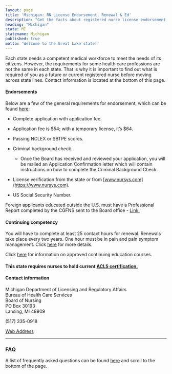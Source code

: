 ```yaml
---
layout: page
title: 'Michigan: RN License Endorsement, Renewal & Ed'
description: "Get the facts about registered nurse license endorsement, renewal, and continuing education in Michigan. Maintain your nursing credentials with ease."
heading: "Michigan"
state: MI
statename: Michigan
published: true
motto: 'Welcome to the Great Lake state!'
---
```


Each state needs a competent medical workforce to meet the needs of its citizens. However, the requirements for some health care professions are not the same in each state. That is why it is important to find out what is required of you as a future or current registered nurse before moving across state lines. Contact information is located at the bottom of this page.

#### Endorsements

Below are a few of the general requirements for endorsement, which can be found [here](https://www.michigan.gov/-/media/Project/Websites/lara/bpl/Nursing/Licensing-Info-and-Forms/Nursing-Licensing-Guide.pdf?rev=8fc64c2e6b2a479eb848d2ca29b574b4):

- Complete application with application fee.
- Application fee is \$54; with a temporary license, it’s \$64.
- Passing NCLEX or SBTPE scores.
- Criminal background check.

  - Once the Board has received and reviewed your application, you will be mailed an Application Confirmation letter which will contain instructions on how to complete the Criminal Background Check.

- License verification from the state or from [www.nursys.com](https://www.nursys.com).
- US Social Security Number.

Foreign applicants educated outside the U.S. must have a Professional Report completed by the CGFNS sent to the Board office - [Link.](https://www.cgfns.org/)

#### Continuing competency

You will have to complete at least 25 contact hours for renewal. Renewals take place every two years. One hour must be in pain and pain symptom management. Click [here](https://www.michigan.gov/lara/bureau-list/bpl/health/hp-lic-health-prof/nursing) for more details.

Click [here](https://www.michigan.gov/mdhhs/inside-mdhhs/legislationpolicy/ems/Education-Information/Continuing-Education-Offered-By-The-Department) for information on approved continuing education courses.

#### This state requires nurses to hold current [ACLS certification.](https://www.acls.net/michigan-acls-pals-bls)

#### Contact information

Michigan Department of Licensing and Regulatory Affairs  
Bureau of Health Care Services  
Board of Nursing  
PO Box 30193  
Lansing, MI 48909

(517) 335-0918

[Web Address](https://www.michigan.gov/lara/bureau-list/bpl/health/hp-lic-health-prof/nursing)

* * * * *

### FAQ

A list of frequently asked questions can be found [here](https://www.michigan.gov/lara/-/media/Project/Websites/lara/bpl/Nursing/Boards-and-FAQs/Nursing-FAQs.pdf?rev=a37a6b45bf8241c3a75c8cd20d2bca39&hash=94C16C32FBBD49B3A3DECF526918C483) and scroll to the bottom of the page.
